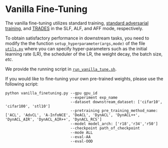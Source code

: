 # Vanilla Fine-Tuning

The vanilla fine-tuning utilizes standard training, [standard adversarial training](https://github.com/MadryLab/mnist_challenge), and [TRADES](https://github.com/yaodongyu/TRADES) in the SLF, ALF, and AFF mode, respectively.

To obtain satisfactory performance in downstream tasks, you need to modify the the function ```setup_hyperparameter(args,mode)``` of the file [```utils.py```](../AutoLoRa/utils.py) where you can specify hyper-parameters such as the initial learning rate (LR), the scheduler of the LR, the weight decay, the batch size, <i>etc</i>.

We provide the running script in [```run_vanilla_tune.sh```](./run_vanilla_tune.sh).

If you would like to fine-tuning your own pre-trained weights, please use the following script:
```
python vanilla_finetuning.py --gpu gpu_id
                             --experiment exp_name
                             --dataset downstream_dataset: ['cifar10', 'cifar100', 'stl10'] 
                             --pretraining pre_training_method_name: ['ACL', 'AdvCL', 'A-InfoNCE', 'DeACL', 'DynACL', 'DynACL++', 'DynACL_AIR', 'DynACL_AIR++', 'DynACL_RCS'] 
                             --model model_arch: ['r18','r34','r50'] 
                             --checkpoint path_of_checkpoint
                             --mode ALL
                             --eval-AA 
                             --eval-OOD
```